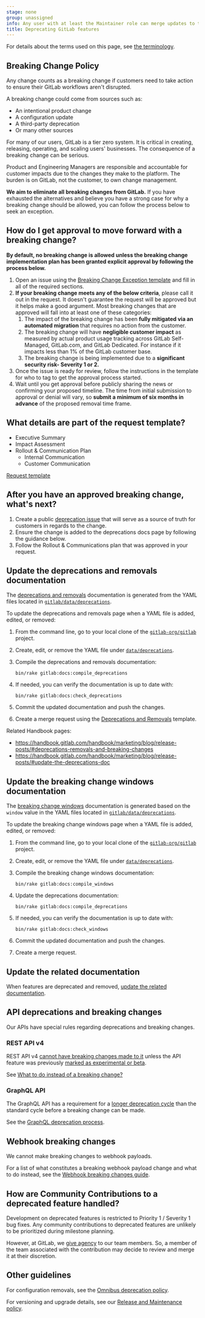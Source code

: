 ```yaml
---
stage: none
group: unassigned
info: Any user with at least the Maintainer role can merge updates to this content. For details, see https://docs.gitlab.com/development/development_processes/#development-guidelines-review.
title: Deprecating GitLab features
---
```

For details about the terms used on this page, see [the terminology](../../update/terminology.md).

## Breaking Change Policy

Any change counts as a breaking change if customers need to take action to ensure their GitLab workflows aren't disrupted.

A breaking change could come from sources such as:

- An intentional product change
- A configuration update
- A third-party deprecation
- Or many other sources

For many of our users, GitLab is a tier zero system. It is critical in creating, releasing, operating, and scaling users' businesses. The consequence of a breaking change can be serious.

Product and Engineering Managers are responsible and accountable for customer impacts due to the changes they make to the platform. The burden is on GitLab, not the customer, to own change management.

**We aim to eliminate all breaking changes from GitLab.** If you have exhausted the alternatives and believe you have a strong case for why a breaking change should be allowed, you can follow the process below to seek an exception.

## How do I get approval to move forward with a breaking change?

**By default, no breaking change is allowed unless the breaking change implementation plan has been granted explicit approval by following the process below.**

1. Open an issue using the [Breaking Change Exception template](https://gitlab.com/gitlab-com/Product/-/issues/new?description_template=Breaking-Change-Exception) and fill in all of the required sections.
1. **If your breaking change meets any of the below criteria**, please call it out in the request. It doesn't guarantee the request will be approved but it helps make a good argument. Most breaking changes that are approved will fall into at least one of these categories:
   1. The impact of the breaking change has been **fully mitigated via an automated migration** that requires no action from the customer.
   1. The breaking change will have **negligible customer impact** as measured by actual product usage tracking across GitLab Self-Managed, GitLab.com, and GitLab Dedicated. For instance if it impacts less than 1% of the GitLab customer base.
   1. The breaking change is being implemented due to a **significant security risk- Severity 1 or 2.**
1. Once the issue is ready for review, follow the instructions in the template for who to tag to get the approval process started.
1. Wait until you get approval before publicly sharing the news or confirming your proposed timeline. The time from initial submission to approval or denial will vary, so **submit a minimum of six months in advance** of the proposed removal time frame.

## What details are part of the request template?

- Executive Summary
- Impact Assessment
- Rollout & Communication Plan
  - Internal Communication
  - Customer Communication

[Request template](https://gitlab.com/gitlab-com/Product/-/issues/new?description_template=Breaking-Change-Exception)

## After you have an approved breaking change, what's next?

1. Create a public [deprecation issue](https://gitlab.com/gitlab-org/gitlab/-/blob/master/.gitlab/issue_templates/Deprecations.md) that will serve as a source of truth for customers in regards to the change.
1. Ensure the change is added to the deprecations docs page by following the guidance below.
1. Follow the Rollout & Communications plan that was approved in your request.

## Update the deprecations and removals documentation

The [deprecations and removals](../../update/deprecations.md)
documentation is generated from the YAML files located in
[`gitlab/data/deprecations`](https://gitlab.com/gitlab-org/gitlab/-/tree/master/data/deprecations).

To update the deprecations and removals page when a YAML file is added,
edited, or removed:

1. From the command line, go to your local clone of the [`gitlab-org/gitlab`](https://gitlab.com/gitlab-org/gitlab) project.
1. Create, edit, or remove the YAML file under [`data/deprecations`](https://gitlab.com/gitlab-org/gitlab/-/tree/master/data/deprecations).
1. Compile the deprecations and removals documentation:

   ```shell
   bin/rake gitlab:docs:compile_deprecations
   ```

1. If needed, you can verify the documentation is up to date with:

   ```shell
   bin/rake gitlab:docs:check_deprecations
   ```

1. Commit the updated documentation and push the changes.
1. Create a merge request using the [Deprecations and Removals](https://gitlab.com/gitlab-org/gitlab/-/blob/master/.gitlab/merge_request_templates/Deprecations.md)
   template.

Related Handbook pages:

- <https://handbook.gitlab.com/handbook/marketing/blog/release-posts/#deprecations-removals-and-breaking-changes>
- <https://handbook.gitlab.com/handbook/marketing/blog/release-posts/#update-the-deprecations-doc>

## Update the breaking change windows documentation

The [breaking change windows](../../update/breaking_windows.md)
documentation is generated based on the `window` value in the YAML files located in
[`gitlab/data/deprecations`](https://gitlab.com/gitlab-org/gitlab/-/tree/master/data/deprecations).

To update the breaking change windows page when a YAML file is added,
edited, or removed:

1. From the command line, go to your local clone of the [`gitlab-org/gitlab`](https://gitlab.com/gitlab-org/gitlab) project.
1. Create, edit, or remove the YAML file under [`data/deprecations`](https://gitlab.com/gitlab-org/gitlab/-/tree/master/data/deprecations).
1. Compile the breaking change windows documentation:

   ```shell
   bin/rake gitlab:docs:compile_windows
   ```

1. Update the deprecations documentation:

   ```shell
   bin/rake gitlab:docs:compile_deprecations
   ```

1. If needed, you can verify the documentation is up to date with:

   ```shell
   bin/rake gitlab:docs:check_windows
   ```

1. Commit the updated documentation and push the changes.
1. Create a merge request.

## Update the related documentation

When features are deprecated and removed, [update the related documentation](../documentation/styleguide/deprecations_and_removals.md).

## API deprecations and breaking changes

Our APIs have special rules regarding deprecations and breaking changes.

### REST API v4

REST API v4 [cannot have breaking changes made to it](../api_styleguide.md#breaking-changes)
unless the API feature was previously
[marked as experimental or beta](../api_styleguide.md#experimental-beta-and-generally-available-features).

See [What to do instead of a breaking change?](../api_styleguide.md#what-to-do-instead-of-a-breaking-change)

### GraphQL API

The GraphQL API has a requirement for a [longer deprecation cycle](../../api/graphql/_index.md#deprecation-and-removal-process)
than the standard cycle before a breaking change can be made.

See the [GraphQL deprecation process](../api_graphql_styleguide.md#deprecating-schema-items).

## Webhook breaking changes

We cannot make breaking changes to webhook payloads.

For a list of what constitutes a breaking webhook payload change and what to do instead, see the
[Webhook breaking changes guide](../../development/webhooks.md#breaking-changes).

## How are Community Contributions to a deprecated feature handled?

Development on deprecated features is restricted to Priority 1 / Severity 1 bug fixes. Any community contributions to deprecated features are unlikely to be prioritized during milestone planning.

However, at GitLab, we [give agency](https://handbook.gitlab.com/handbook/values/#give-agency) to our team members. So, a member of the team associated with the contribution may decide to review and merge it at their discretion.

## Other guidelines

For configuration removals, see the [Omnibus deprecation policy](../../administration/package_information/deprecation_policy.md).

For versioning and upgrade details, see our [Release and Maintenance policy](../../policy/maintenance.md).
